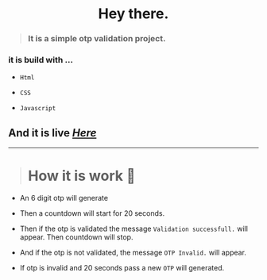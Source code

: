 <h1 align="center">Hey there.</h1> 

> ### It is a simple otp validation project.

### it is build with ...
* `Html`

* `CSS`

* `Javascript`

## And it is live  *[Here](https://farhantanvir9z.github.io/otp-validation)*
___
> # How it is work 🤔

* An 6 digit otp will generate 

* Then a countdown will start for 20   seconds.

* Then if the otp is validated the message `Validation successfull.` will appear. Then countdown will stop.

* And if the otp is not validated, the message `OTP Invalid.` will appear. 

* If otp is invalid and 20 seconds pass a new `OTP` will generated.